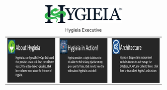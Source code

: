 <div align="center">
<img width="250" align="top" src="/images/hygieia_b.png">
</div>

<div align="center">
<p>        Hygieia Executive </p>
</div>

<table>
<colgroup>
<col width="33.3%" />
<col width="33.3%" />
<col width="33.4%" />
</colgroup>

<tbody>
<tr>
<td><a href="http://www.capitalone.io/Hygieia/getting_started.html"><img src="https://github.com/Megha849/GHPages/blob/gh-pages/images/About.PNG" alt="About Icon" height="145" width="280"/></a></td>
<td><a href="https://www.youtube.com/watch?v=SoNTA78j0tc"><img src="/blackicons/Video.PNG" alt="Video Icon" align="center" height="145" width="280"/></td>
<td><a href="http://www.capitalone.io/Hygieia/architecture.html"><img src="/blackicons/Architecture.PNG" alt="Architecture Icon" align="center" height="145" width="280"/></a></td>
</tr>
</tbody>
</table>
